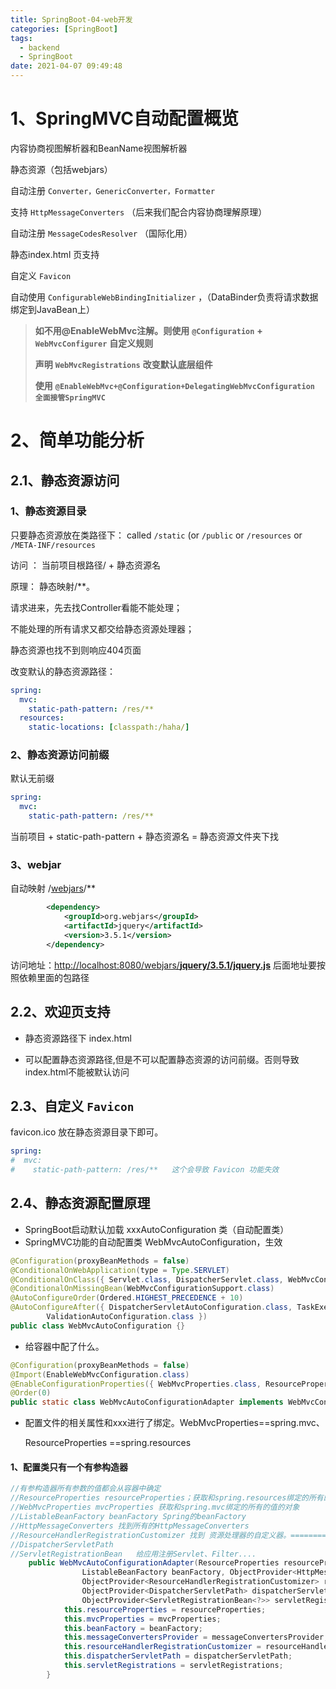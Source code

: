 ```yaml
---
title: SpringBoot-04-web开发
categories: [SpringBoot]
tags:
  - backend
  - SpringBoot
date: 2021-04-07 09:49:48
---
```


# 1、SpringMVC自动配置概览

内容协商视图解析器和BeanName视图解析器

静态资源（包括webjars）

自动注册 `Converter，GenericConverter，Formatter `

支持 `HttpMessageConverters` （后来我们配合内容协商理解原理）

自动注册 `MessageCodesResolver` （国际化用）

静态index.html 页支持

自定义 `Favicon`  

自动使用 `ConfigurableWebBindingInitializer` ，（DataBinder负责将请求数据绑定到JavaBean上）

> **如不用@EnableWebMvc注解。则使用** **`@Configuration`** **+** **`WebMvcConfigurer`** **自定义规则**
>
> **声明** **`WebMvcRegistrations`** **改变默认底层组件**
>
> **使用** **`@EnableWebMvc+@Configuration+DelegatingWebMvcConfiguration 全面接管SpringMVC`**

# 2、简单功能分析

## 2.1、静态资源访问

### 1、静态资源目录

只要静态资源放在类路径下： called `/static` (or `/public` or `/resources` or `/META-INF/resources`

访问 ： 当前项目根路径/ + 静态资源名 

原理： 静态映射/**。

请求进来，先去找Controller看能不能处理；

不能处理的所有请求又都交给静态资源处理器；

静态资源也找不到则响应404页面

改变默认的静态资源路径：

```yaml
spring:
  mvc:
    static-path-pattern: /res/**
  resources:
    static-locations: [classpath:/haha/]
```

### 2、静态资源访问前缀

默认无前缀

```yaml
spring:
  mvc:
    static-path-pattern: /res/**
```

当前项目 + static-path-pattern + 静态资源名 = 静态资源文件夹下找

### 3、webjar

自动映射 /[webjars](http://localhost:8080/webjars/jquery/3.5.1/jquery.js)/**

```xml
        <dependency>
            <groupId>org.webjars</groupId>
            <artifactId>jquery</artifactId>
            <version>3.5.1</version>
        </dependency>
```

访问地址：[http://localhost:8080/webjars/**jquery/3.5.1/jquery.js**](http://localhost:8080/webjars/jquery/3.5.1/jquery.js)  后面地址要按照依赖里面的包路径

## 2.2、欢迎页支持

- 静态资源路径下  index.html

- 可以配置静态资源路径,但是不可以配置静态资源的访问前缀。否则导致 index.html不能被默认访问

## 2.3、自定义 `Favicon`

favicon.ico 放在静态资源目录下即可。

```yaml
spring:
#  mvc:
#    static-path-pattern: /res/**   这个会导致 Favicon 功能失效
```

## 2.4、静态资源配置原理

- SpringBoot启动默认加载  xxxAutoConfiguration 类（自动配置类）
- SpringMVC功能的自动配置类 WebMvcAutoConfiguration，生效

```java
@Configuration(proxyBeanMethods = false)
@ConditionalOnWebApplication(type = Type.SERVLET)
@ConditionalOnClass({ Servlet.class, DispatcherServlet.class, WebMvcConfigurer.class })
@ConditionalOnMissingBean(WebMvcConfigurationSupport.class)
@AutoConfigureOrder(Ordered.HIGHEST_PRECEDENCE + 10)
@AutoConfigureAfter({ DispatcherServletAutoConfiguration.class, TaskExecutionAutoConfiguration.class,
        ValidationAutoConfiguration.class })
public class WebMvcAutoConfiguration {}
```

- 给容器中配了什么。

```java
@Configuration(proxyBeanMethods = false)
@Import(EnableWebMvcConfiguration.class)
@EnableConfigurationProperties({ WebMvcProperties.class, ResourceProperties.class })
@Order(0)
public static class WebMvcAutoConfigurationAdapter implements WebMvcConfigurer {}
```

- 配置文件的相关属性和xxx进行了绑定。WebMvcProperties==spring.mvc、

	ResourceProperties ==spring.resources

#### 1、配置类只有一个有参构造器

```java
//有参构造器所有参数的值都会从容器中确定
//ResourceProperties resourceProperties；获取和spring.resources绑定的所有的值的对象
//WebMvcProperties mvcProperties 获取和spring.mvc绑定的所有的值的对象
//ListableBeanFactory beanFactory Spring的beanFactory
//HttpMessageConverters 找到所有的HttpMessageConverters
//ResourceHandlerRegistrationCustomizer 找到 资源处理器的自定义器。=========
//DispatcherServletPath  
//ServletRegistrationBean   给应用注册Servlet、Filter....
	public WebMvcAutoConfigurationAdapter(ResourceProperties resourceProperties, WebMvcProperties mvcProperties,
				ListableBeanFactory beanFactory, ObjectProvider<HttpMessageConverters> messageConvertersProvider,
				ObjectProvider<ResourceHandlerRegistrationCustomizer> resourceHandlerRegistrationCustomizerProvider,
				ObjectProvider<DispatcherServletPath> dispatcherServletPath,
				ObjectProvider<ServletRegistrationBean<?>> servletRegistrations) {
			this.resourceProperties = resourceProperties;
			this.mvcProperties = mvcProperties;
			this.beanFactory = beanFactory;
			this.messageConvertersProvider = messageConvertersProvider;
			this.resourceHandlerRegistrationCustomizer = resourceHandlerRegistrationCustomizerProvider.getIfAvailable();
			this.dispatcherServletPath = dispatcherServletPath;
			this.servletRegistrations = servletRegistrations;
		}
```

#### 

